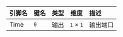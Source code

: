 <!--
DO NOT EDIT THIS FILE DIRECTLY.
This file is generated by tools/comp-docs.js.
All changes will be overwritten by regeneration.
-->

<slot class="model-pins">

| 引脚名 | 键名 | 类型 | 维度 | 描述 |
|:------ |:---- |:----:|:----:|:---- |
| Time | `0` | 输出 | <samp>1</samp> × <samp>1</samp> | 输出端口 |

</slot>
